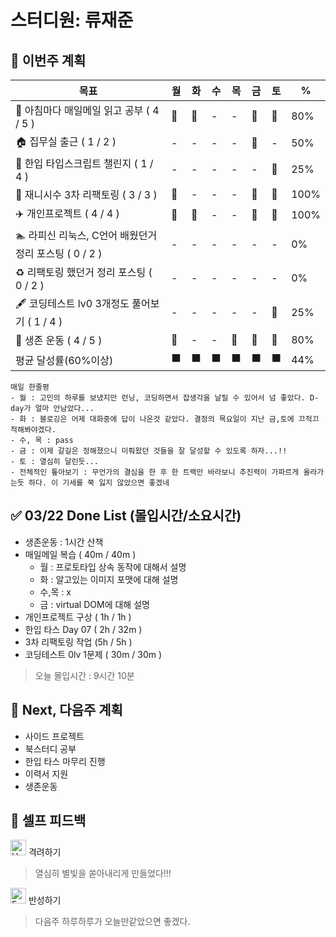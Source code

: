 # 스터디원: 류재준

## 🚀 이번주 계획

| 목표                            | 월   | 화   | 수   | 목   | 금   | 토   | %   |
| ------------------------------- | --- | --- | --- | --- | --- | --- | --- |
| 📰 아침마다 매일메일 읽고 공부 ( 4 / 5 ) |🌠|🌠|-|-|🌠|🌠| 80% |
| 🏠 집무실 출근 ( 1 / 2 ) |-|-|-|-|🌠|-| 50% |
| 📌 한입 타입스크립트 챌린지 ( 1 / 4 ) |-|-|-|-|-|🌠| 25% |
| 🚗 재니시수 3차 리팩토링 ( 3 / 3 ) |🌠|-|-|-|🌠|🌠| 100% |
| ✈️ 개인프로젝트 ( 4 / 4 ) |🌠|🌠|-|-|🌠|🌠| 100% |
| 🏊 라피신 리눅스, C언어 배웠던거 정리 포스팅 ( 0 / 2 ) |-|-|-|-|-|-| 0% |
| ♻️ 리팩토링 했던거 정리 포스팅 ( 0 / 2 ) |-|-|-|-|-|-| 0%  |
| 🖋️ 코딩테스트 lv0 3개정도 풀어보기 ( 1 / 4 ) |-|-|-|-|-|🌠| 25% |
| 💪 생존 운동 ( 4 / 5 )               |🌠|-|-|🌠|🌠|🌠| 80% |
| 평균 달성률(60%이상)      |⬛|⬛|⬛|⬛|⬛|⬛|  44% |


```text
매일 한줄평
- 월 : 고민의 하루를 보냈지만 런닝, 코딩하면서 잡생각을 날릴 수 있어서 넘 좋았다. D-day가 얼마 안남았다...
- 화 : 블로깅은 어제 대화중에 답이 나온것 같았다. 결정의 목요일이 지난 금,토에 끄적끄적해봐야겠다.
- 수, 목 : pass
- 금 : 이제 갈길은 정해졌으니 미뤄왔던 것들을 잘 달성할 수 있도록 하자...!!
- 토 : 열심히 달린듯...
- 전체적인 톺아보기 : 무언가의 결심을 한 후 한 트랙만 바라보니 추진력이 가파르게 올라가는듯 하다. 이 기세를 쭉 잃지 않았으면 좋겠네
```

## ✅ 03/22 Done List (몰입시간/소요시간) 
- 생존운동 : 1시간 산책
- 매일메일 복습 ( 40m / 40m )
  - 월 : 프로토타입 상속 동작에 대해서 설명
  - 화 : 알고있는 이미지 포맷에 대해 설명
  - 수,목 : x
  - 금 : virtual DOM에 대해 설명
- 개인프로젝트 구상 ( 1h / 1h )
- 한입 타스 Day 07 ( 2h / 32m )
- 3차 리팩토링 작업 (5h / 5h )
- 코딩테스트 0lv 1문제 ( 30m / 30m )
> 오늘 몰입시간 : 9시간 10분

## 🌱 Next, 다음주 계획
- 사이드 프로젝트
- 북스터디 공부
- 한입 타스 마무리 진행
- 이력서 지원
- 생존운동

## 🎉 셀프 피드백

<img src="https://raw.githubusercontent.com/Tarikul-Islam-Anik/Animated-Fluent-Emojis/master/Emojis/Smilies/Hugging%20Face.png" alt="Hugging Face" width="25" height="25"> 격려하기</img>

> 열심히 별빛을 쏟아내리게 만들었다!!!

<img src="https://raw.githubusercontent.com/Tarikul-Islam-Anik/Animated-Fluent-Emojis/master/Emojis/Smilies/Face%20with%20Monocle.png" alt="Face with Monocle" width="25" height="25"> 반성하기</img>

> 다음주 하루하루가 오늘만같았으면 좋겠다.
